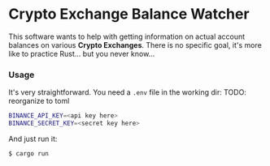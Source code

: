 # Crypto Exchange Balance Watcher
This software wants to help with getting information on actual account balances on various __Crypto Exchanges__.
There is no specific goal, it's more like to practice Rust... but you never know...

### Usage

It's very straightforward. You need a `.env` file in the working dir:
TODO: reorganize to toml
```sh
BINANCE_API_KEY=<api key here>
BINANCE_SECRET_KEY=<secret key here>
```

And just run it:
```bash
$ cargo run
```

